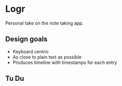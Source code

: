 # Logr
Personal take on the note taking app.

## Design goals
- Keyboard centric
- As close to plain text as possible
- Produces timeline with timestamps for each entry

## Tu Du
